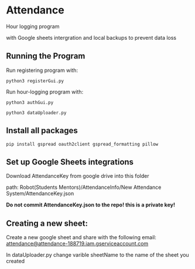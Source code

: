 # Attendance
Hour logging program

with Google sheets intergration and local backups to prevent data loss

## Running the Program

Run registering program with:
```
python3 registerGui.py
```

Run hour-logging program with: 
```
python3 authGui.py

python3 dataUploader.py

```

## Install all packages

```
pip install gspread oauth2client gspread_formatting pillow
```


## Set up Google Sheets integrations

Download AttendanceKey from google drive into this folder

path: Robot(Students Mentors)/AttendanceInfo/New Attendance System/AttendanceKey.json

**Do not commit AttendanceKey.json to the repo! this is a private key!**


## Creating a new sheet:

Create a new google sheet and share with the following email: attendance@attendance-188719.iam.gserviceaccount.com

In dataUploader.py change varible sheetName to the name of the sheet you created
